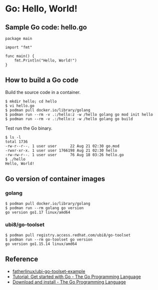 # Go: Hello, World!

## Sample Go code: hello.go

```
package main

import "fmt"

func main() {
    fmt.Println("Hello, World!")
}
```

## How to build a Go code 
Build the source code in a container.
```
$ mkdir hello; cd hello
$ vi hello.go
$ podman pull docker.io/library/golang
$ podman run --rm -v .:/hello:z -w /hello golang go mod init hello
$ podman run --rm -v .:/hello:z -w /hello golang go build
```

Test run the Go binary.
```
$ ls -l
total 1736
-rw-r--r--. 1 user user      22 Aug 21 02:30 go.mod
-rwxr-xr-x. 1 user user 1766198 Aug 21 02:30 hello
-rw-rw-r--. 1 user user      76 Aug 18 03:26 hello.go
$ ./hello
Hello, World!
```

## Go version of container images

### golang
```
$ podman pull docker.io/library/golang
$ podman run --rm golang go version
go version go1.17 linux/amd64
```

### ubi8/go-toolset
```
$ podman pull registry.access.redhat.com/ubi8/go-toolset
$ podman run --rm go-toolset go version
go version go1.15.14 linux/amd64
```

## Reference
- [fatherlinux/ubi-go-toolset-example](https://github.com/fatherlinux/ubi-go-toolset-example)
- [Tutorial: Get started with Go - The Go Programming Language](https://golang.org/doc/tutorial/getting-started)
- [Download and install - The Go Programming Language](https://golang.org/doc/install)